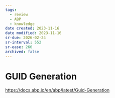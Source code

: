 ```yaml
---
tags:
  - review
  - ABP
  - knowledge
date created: 2023-11-16
date modified: 2023-11-16
sr-due: 2026-02-24
sr-interval: 552
sr-ease: 266
archived: false
---
```


# GUID Generation 

https://docs.abp.io/en/abp/latest/Guid-Generation
